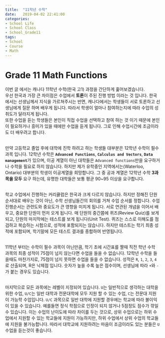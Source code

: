 ```yaml
---
title:  "11학년 수학"
date:   2019-04-02 22:41:00
categories:
- School Life
- School Class
- School_Grade11
tags:
- School
- Course
- Math
---
```


<h1>Grade 11 Math Functions</h1>


이번 글 에서는 캐나다 11학년 수학(한국 고1) 과정을 간단하게 훑어보겠습니다.<br>
우선 한국과 가장 큰 차이점은 수업에서 <b>토론</b>이 주된 진행 방법 이라는 것 입니다. 한국에서는 선생님께서 지식을 가르쳐주시는 반면, 캐나다에서는 학생들이 서로 토론하고 선생님에게 질문 하며 배우게 됩니다. 따라서 학생이 얼마나 참여하는지에 따라 수업의 성취도가 달라지게 됩니다.<br>
또한 수업을 듣는 학생들은 본인이 직접 수업을 선택하고 참여 하는 것 이기 때문에 본인이 필요하거나 흥미가 있을 때에만 수업을 듣게 됩니다. 그로 인해 수업시간에 조금이라도 더 배우려고 합니다.<br><br>

만약 고등학교 졸업 후에 대학에 진학 하려고 하는 학생들 대부분은 12학년 수학이 필수 과목 입니다. 12학년 수학은 <b>`Advanced Functions`</b>, <b>`Calculus and Vectors`</b>, <b>`Data management`</b>가 있으며, 이공 계열이 아닌 대학들은 `Advanced functions`만을 요구하거나 수학을 필요로 하지 않습니다. 하지만 제가 유학중인 지역에서는(Waterloo, Ontario) 대부분의 학생이 이공계열을 희망합니다. 그 중 공과 계열은 12학년 수학 <b>3과목을 모두</b> 요구 하는데, 유명한 대학들은 보통 평균 90~95 이상을 요구합니다.<br><br>

학교 수업에서 진행하는 커리큘럼은 한국과 크게 다르지 않습니다. 하지만 정해진 단원 순서대로 배우는 것이 아닌, 수학 선생님들간의 회의를 거쳐 수업 순서를 정합니다. 수업 진행순서는 관련도와 중요도가 큰 영향을 미치게 됩니다. 서로 연관된 개념을 이어서 배우고, 중요한 단원이 먼저 오게 됩니다. 매 단원의 중간쯤에 퀴즈(Review Quiz)를 보게되고, 단원의 마지막에는 테스트를 보게 됩니다(Unit Test). 퀴즈는 스스로 이해도를 점검하고 복습하는 시험으로, 성적에 포함되지는 않습니다. 하지만 테스트는 학기 최종 성적에 포함되며, 학기말에 모든 테스트 결과를 종합하여 반영됩니다.<br><br>

11학년 부터는 수학이 필수 과목이 아닌만큼, 학기 초에 시간표를 짤때 직전 학년 수학 과목의 최종 성적이 75점이 넘지 않는다면 수업을 들을 수 없습니다. 12학년 수학을 들을때도 마찬가지로, 75점이 넘지 못하면 수업을 들을 수 없습니다. 성적은 `R`, `1`, `2`, `3`, `4`로 산출되며, R은 낙제점 입니다. 숫자가 높을 수록 높은 점수이며, 선생님에 따라 `+`와 `-`가 붙는 경우도 있습니다.<br><br>

마지막으로 모든 과목에는 레벨이 지정되어 있습니다. `U`는 일반적으로 생각하는 대학을 위한 수업, `U/C`는 일반 대학과 전문대학에 모두 지원 할 수 있는 수업, `C`는 전문대 지원이 가능학 수업입니다. `U/C` 과목으로 일반 대학에 지원할 경우에는 학교에 따라 불이익이 있을 수 있습니다. 예를들면 정식 학점으로 인정이 되지 않거나 5점정도 점수가 깎일 수 있습니다. 이는 수업의 난이도에 따라 차이를 두는 것으로, 상위 수업으로는 하위 수업에서 지원할 수 있는 학교들에 지원이 가능하지만, 하위 수업에서 상위 수업의 학교들에 지원을 불가능합니다. 따라서 대학교에 지원하려는 마음이 조금이라도 있는 분들은 `U` 수업을 듣는것이 좋습니다.
